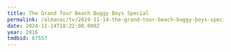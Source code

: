 ```yaml
---
title: The Grand Tour Beach Buggy Boys Special
permalink: /almanac/tv/2024-11-14-the-grand-tour-beach-buggy-boys-special/index.html
date: 2024-11-14T18:22:00.000Z
year: 2016
tmdbid: 67557
---
```


